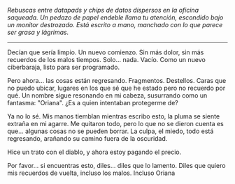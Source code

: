 _Rebuscas entre datapads y chips de datos dispersos en la oficina saqueada. Un pedazo de papel endeble llama tu atención, escondido bajo un monitor destrozado. Está escrito a mano, manchado con lo que parece ser grasa y lágrimas._

---

Decían que sería limpio. Un nuevo comienzo. Sin más dolor, sin más recuerdos de los malos tiempos. Solo... nada. Vacío. Como un nuevo ciberbaraja, listo para ser programado.

Pero ahora... las cosas están regresando. Fragmentos. Destellos. Caras que no puedo ubicar, lugares en los que sé que he estado pero no recuerdo por qué. Un nombre sigue resonando en mi cabeza, susurrando como un fantasma: "Oriana". ¿Es a quien intentaban protegerme de?

Ya no lo sé. Mis manos tiemblan mientras escribo esto, la pluma se siente extraña en mi agarre. Me quitaron todo, pero lo que no se dieron cuenta es que... algunas cosas no se pueden borrar. La culpa, el miedo, todo está regresando, arañando su camino fuera de la oscuridad.

Hice un trato con el diablo, y ahora estoy pagando el precio.

Por favor... si encuentras esto, diles... diles que lo lamento. Diles que quiero mis recuerdos de vuelta, incluso los malos. Incluso Oriana
